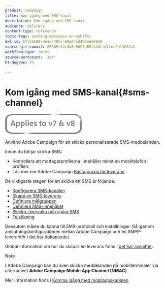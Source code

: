 ```yaml
---
product: campaign
title: Kom igång med SMS-kanal
description: Kom igång med SMS-kanal
audience: delivery
content-type: reference
topic-tags: sending-messages-on-mobiles
exl-id: 6fc2ab09-8ea7-4865-88ad-bd45eee68958
source-git-commit: 20509f44c5b8e0827a09f44dffdf2ec9d11652a1
workflow-type: tm+mt
source-wordcount: '154'
ht-degree: 7%

---
```


# Kom igång med SMS-kanal{#sms-channel}

![](../../assets/common.svg)


Använd Adobe Campaign för att skicka personaliserade SMS-meddelanden.

Innan du börjar skicka SMS:

* Kontrollera att mottagarprofilerna innehåller minst en mobiltelefon i profilen.
* Läs mer om Adobe Campaign [Bästa praxis för leverans](delivery-best-practices.md).

De viktigaste stegen för att skicka ett SMS är följande:

* [Konfigurera SMS-kanalen](sms-set-up.md)
* [Skapa en SMS-leverans](sms-create.md)
* [Definiera målgruppen](sms-create.md#selecting-the-target-population)
* [Definiera SMS-innehållet](sms-create.md#defining-the-sms-content)
* [Skicka, övervaka och spåra SMS](sms-send.md)
* [Felsökning](troubleshooting-sms.md)

Dessutom måste du känna till SMS-protokoll och inställningar. Gå igenom anslutningskonfigurationen mellan Adobe Campaign och en SMPP-leverantör i [det här dokumentet](sms-protocol.md)

Global information om hur du skapar en leverans finns i [det här avsnittet](steps-about-delivery-creation-steps.md).

>[!NOTE]
>
>I Adobe Campaign kan du även skicka meddelanden på mobilterminaler via alternativet **Adobe Campaign Mobile App Channel (NMAC)**.
> 
>Mer information finns i [Komma igång med mobilappskanalen](about-mobile-app-channel.md).
